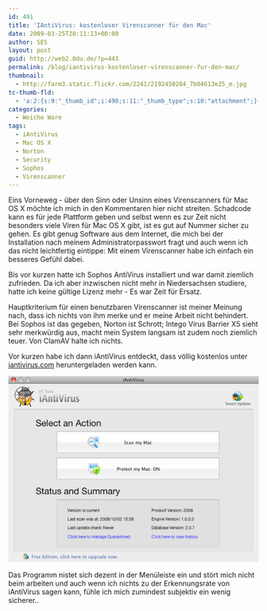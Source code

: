 ```yaml
---
id: 491
title: 'IAntiVirus: kostenloser Virenscanner für den Mac'
date: 2009-03-25T20:11:13+00:00
author: SES
layout: post
guid: http://web2.0du.de/?p=443
permalink: /blog/iantivirus-kostenloser-virenscanner-fur-den-mac/
thumbnail:
  - http://farm3.static.flickr.com/2241/2192450204_7b04613e25_m.jpg
tc-thumb-fld:
  - 'a:2:{s:9:"_thumb_id";i:490;s:11:"_thumb_type";s:10:"attachment";}'
categories:
  - Weiche Ware
tags:
  - iAntiVirus
  - Mac OS X
  - Norton
  - Security
  - Sophos
  - Virenscanner
---
```

Eins Vorneweg - über den Sinn oder Unsinn eines Virenscanners für Mac OS X möchte ich mich in den Kommentaren hier nicht streiten. Schadcode kann es für jede Plattform geben und selbst wenn es zur Zeit nicht besonders viele Viren für Mac OS X gibt, ist es gut auf Nummer sicher zu gehen. Es gibt genug Software aus dem Internet, die mich bei der Installation nach meinem Administratorpasswort fragt und auch wenn ich das nicht leichtfertig eintippe: Mit einem Virenscanner habe ich einfach ein besseres Gefühl dabei.

Bis vor kurzen hatte ich Sophos AntiVirus installiert und war damit ziemlich zufrieden. Da ich aber inzwischen nicht mehr in Niedersachsen studiere, hatte ich keine gültige Lizenz mehr - Es war Zeit für Ersatz.

Hauptkriterium für einen benutzbaren Virenscanner ist meiner Meinung nach, dass ich nichts von ihm merke und er meine Arbeit nicht behindert. Bei Sophos ist das gegeben, Norton ist Schrott; Intego Virus Barrier X5 sieht sehr merkwürdig aus, macht mein System langsam ist zudem noch ziemlich teuer. Von ClamAV halte ich nichts.

Vor kurzen habe ich dann iAntiVirus entdeckt, dass völlig kostenlos unter [iantivirus.com](http://www.iantivirus.com/) heruntergeladen werden kann.

<img loading="lazy" src="/assets/2009/03/iantivirus.png" alt="iantivirus.png" border="0"   />

Das Programm nistet sich dezent in der Menüleiste ein und stört mich nicht beim arbeiten und auch wenn ich nichts zu der Erkennungsrate von iAntiVirus sagen kann, fühle ich mich zumindest subjektiv ein wenig sicherer..
